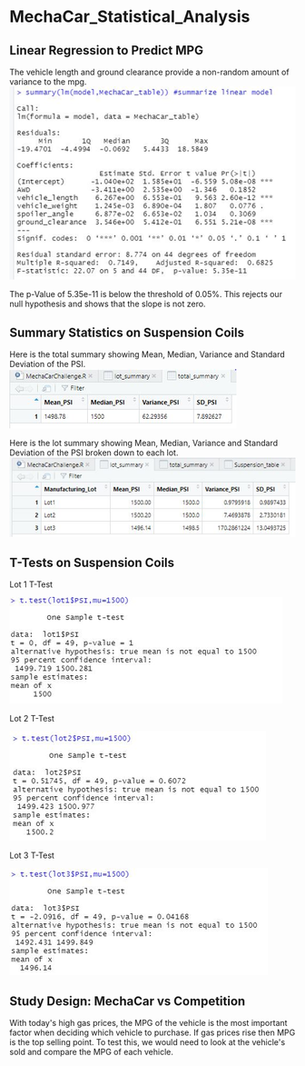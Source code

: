 # MechaCar_Statistical_Analysis

## Linear Regression to Predict MPG
The vehicle length and ground clearance provide a non-random amount of variance to the mpg.
![Linear_Regression](https://github.com/joeapodaca/MechaCar_Statistical_Analysis/blob/main/Linear_Regression.JPG)

The p-Value of 5.35e-11 is below the threshold of 0.05%. This rejects our null hypothesis and shows that the slope is not zero.

## Summary Statistics on Suspension Coils

Here is the total summary showing Mean, Median, Variance and Standard Deviation of the PSI.
![total_summary](https://github.com/joeapodaca/MechaCar_Statistical_Analysis/blob/main/total_summary.JPG)

Here is the lot summary showing Mean, Median, Variance and Standard Deviation of the PSI broken down to each lot.
![lot_summary](https://github.com/joeapodaca/MechaCar_Statistical_Analysis/blob/main/lot_summary.JPG)

## T-Tests on Suspension Coils

Lot 1 T-Test

![Lot1](https://github.com/joeapodaca/MechaCar_Statistical_Analysis/blob/main/lot1_t_test.JPG)

Lot 2 T-Test

![Lot2](https://github.com/joeapodaca/MechaCar_Statistical_Analysis/blob/main/lot2_t_test.JPG)

Lot 3 T-Test

![Lot3](https://github.com/joeapodaca/MechaCar_Statistical_Analysis/blob/main/lot3_t_test.JPG)

## Study Design: MechaCar vs Competition
With today's high gas prices, the MPG of the vehicle is the most important factor when deciding which vehicle to purchase.  If gas prices rise then MPG is the top selling point.  To test this, we would need to look at the vehicle's sold and compare the MPG of each vehicle.  

